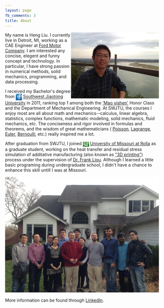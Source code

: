 ```yaml
---
layout: page
fb_comments: 3
title: About
---
```


<img src="/pic/heng.jpg" width="288" height="216" align="right">

My name is Heng Liu. I currently live in Detroit, MI, working as a CAE Engineer at [Ford Motor Company](http://www.ford.com/). I am interested any concise, elegent and funny concept and technology. In particular, I have strong passion in numerical methods, solid mechanics, programming, and data processing.

I received my Bachelor's degree from <img src="/pic/swjtu.jpg" width="20" height="21" style="display:inline-block;vertical-align:middle"> [Southwest Jiaotong University](http://www.swjtu.edu.cn/) in 2011, ranking top 1 among both the ['Mao yishen'](http://en.wikipedia.org/wiki/Mao_Yisheng) Honor Class and the Department of Mechanical Engineering. At SWJTU, the courses I enjoy most are all about math and mechanics--calculus, linear algebra, statistics, complex functions, mathematic modeling, solid mechanics, fluid mechanics, etc. The conciseness and rigor involved in formulas and theorems, and the wisdom of great mathematicians ( [Poisson](http://en.wikipedia.org/wiki/Sim%C3%A9on_Denis_Poisson), [Lagrange](http://en.wikipedia.org/wiki/Joseph-Louis_Lagrange), [Euler](http://en.wikipedia.org/wiki/Leonhard_Euler), [Bernoulli](http://en.wikipedia.org/wiki/Jacob_Bernoulli), etc.) really inspired me a lot.

After graduation from SWJTU, I joined <img src="/pic/mst.jpg" width="20" height="16" style="display:inline-block;vertical-align:middle"> [University of Missouri at Rolla](http://www.mst.edu/) as a graduate student, working on the heat transfer and residual stress simulation of additative manufacturing (also known as ["3D printing"](http://en.wikipedia.org/wiki/3D_printing)) process under the supervision of [Dr. Frank Liou](http://web.mst.edu/~liou/). Although I learned a little basic programing during undergraduate school, I didn't have a chance to enhance this skill untill I was at Missouri.

<img src="/pic/thanksgiving_party.JPG">

More information can be found through [LinkedIn](http://www.linkedin.com/pub/heng-liu/3b/597/625/).